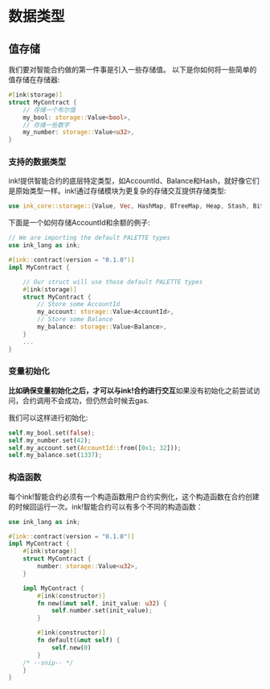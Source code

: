 # 数据类型

## 值存储

我们要对智能合约做的第一件事是引入一些存储值。
以下是你如何将一些简单的值存储在存储器:

```rust
#[ink(storage)]
struct MyContract {
    // 存储一个布尔值
    my_bool: storage::Value<bool>,
    // 存储一些数字
    my_number: storage::Value<u32>,
}

```

### 支持的数据类型

ink!提供智能合约的底层特定类型，如AccountId、Balance和Hash，就好像它们是原始类型一样。ink!通过存储模块为更复杂的存储交互提供存储类型:


```rust
use ink_core::storage::{Value, Vec, HashMap, BTreeMap, Heap, Stash, Bitvec};

```

下面是一个如何存储AccountId和余额的例子:

```rust
// We are importing the default PALETTE types
use ink_lang as ink;

#[ink::contract(version = "0.1.0")]
impl MyContract {

    // Our struct will use those default PALETTE types
    #[ink(storage)]
    struct MyContract {
        // Store some AccountId
        my_account: storage::Value<AccountId>,
        // Store some Balance
        my_balance: storage::Value<Balance>,
    }
    ...
}

```

### 变量初始化

**比如确保变量初始化之后，才可以与ink!合约进行交互**如果没有初始化之前尝试访问，合约调用不会成功，但仍然会时候去gas.

我们可以这样进行初始化:

```rust
self.my_bool.set(false);
self.my_number.set(42);
self.my_account.set(AccountId::from([0x1; 32]));
self.my_balance.set(1337);

```

### 构造函数
每个ink!智能合约必须有一个构造函数用户合约实例化，这个构造函数在合约创建的时候回运行一次。ink!智能合约可以有多个不同的构造函数：

```rust
use ink_lang as ink;

#[ink::contract(version = "0.1.0")]
impl MyContract {
    #[ink(storage)]
    struct MyContract {
        number: storage::Value<u32>,
    }

    impl MyContract {
        #[ink(constructor)]
        fn new(&mut self, init_value: u32) {
            self.number.set(init_value);
        }

        #[ink(constructor)]
        fn default(&mut self) {
            self.new(0)
        }
    /* --snip-- */
    }
}

```

